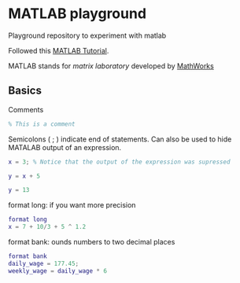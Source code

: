 # MATLAB playground  <!-- omit in toc -->
Playground repository to experiment with matlab

Followed this [MATLAB Tutorial](https://www.tutorialspoint.com/matlab/index.htm).

MATLAB stands for *matrix laboratory* developed by [MathWorks](https://uk.mathworks.com/)

## Basics

Comments

```matlab
% This is a comment
```

Semicolons ( ; ) indicate end of statements. Can also be used to hide MATALAB output of an expression.

```matlab
x = 3; % Notice that the output of the expression was supressed

y = x + 5

y = 13
```

format long: if you want more precision

```matlab
format long
x = 7 + 10/3 + 5 ^ 1.2
```

format bank: ounds numbers to two decimal places

```matlab
format bank
daily_wage = 177.45;
weekly_wage = daily_wage * 6
```